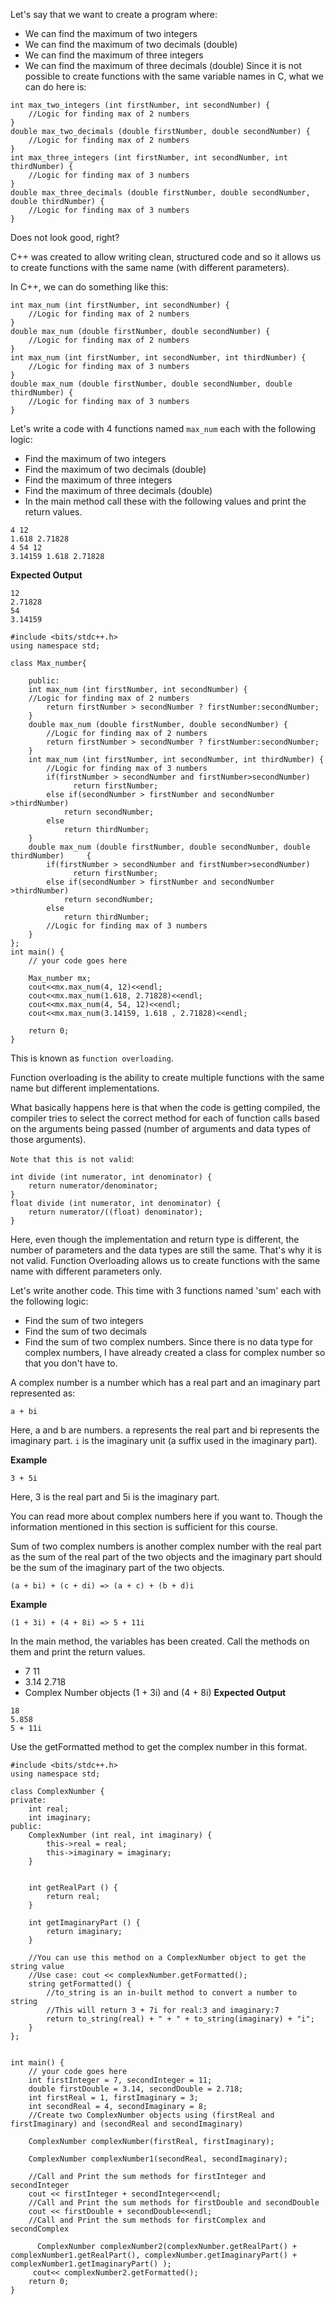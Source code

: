 Let's say that we want to create a program where:

- We can find the maximum of two integers
- We can find the maximum of two decimals (double)
- We can find the maximum of three integers
- We can find the maximum of three decimals (double)
Since it is not possible to create functions with the same variable names in C, what we can do here is:

```
int max_two_integers (int firstNumber, int secondNumber) {
	//Logic for finding max of 2 numbers
}
double max_two_decimals (double firstNumber, double secondNumber) {
	//Logic for finding max of 2 numbers
}
int max_three_integers (int firstNumber, int secondNumber, int thirdNumber) {
	//Logic for finding max of 3 numbers
}
double max_three_decimals (double firstNumber, double secondNumber, double thirdNumber) {
	//Logic for finding max of 3 numbers
}
```

Does not look good, right?

C++ was created to allow writing clean, structured code and so it allows us to create functions with the same name (with different parameters).

In C++, we can do something like this:

```
int max_num (int firstNumber, int secondNumber) {
	//Logic for finding max of 2 numbers
}
double max_num (double firstNumber, double secondNumber) {
	//Logic for finding max of 2 numbers
}
int max_num (int firstNumber, int secondNumber, int thirdNumber) {
	//Logic for finding max of 3 numbers
}
double max_num (double firstNumber, double secondNumber, double thirdNumber) {
	//Logic for finding max of 3 numbers
}
```

Let's write a code with 4 functions named `max_num` each with the following logic:

- Find the maximum of two integers
- Find the maximum of two decimals (double)
- Find the maximum of three integers
- Find the maximum of three decimals (double)
- In the main method call these with the following values and print the return values.

```
4 12
1.618 2.71828
4 54 12
3.14159 1.618 2.71828
```
**Expected Output**
```
12
2.71828
54
3.14159
```

```
#include <bits/stdc++.h>
using namespace std;

class Max_number{
	
	public:
	int max_num (int firstNumber, int secondNumber) {
	//Logic for finding max of 2 numbers
		return firstNumber > secondNumber ? firstNumber:secondNumber;
	}
	double max_num (double firstNumber, double secondNumber) {
		//Logic for finding max of 2 numbers
		return firstNumber > secondNumber ? firstNumber:secondNumber;
	}
	int max_num (int firstNumber, int secondNumber, int thirdNumber) {
		//Logic for finding max of 3 numbers
		if(firstNumber > secondNumber and firstNumber>secondNumber)
			  return firstNumber;
		else if(secondNumber > firstNumber and secondNumber >thirdNumber)
			return secondNumber;
		else 
			return thirdNumber;
	}
	double max_num (double firstNumber, double secondNumber, double thirdNumber)     {
		if(firstNumber > secondNumber and firstNumber>secondNumber)
			  return firstNumber;
		else if(secondNumber > firstNumber and secondNumber >thirdNumber)
			return secondNumber;
		else 
			return thirdNumber;
		//Logic for finding max of 3 numbers
	}
};
int main() {
	// your code goes here
	
	Max_number mx;
	cout<<mx.max_num(4, 12)<<endl;
	cout<<mx.max_num(1.618, 2.71828)<<endl;
	cout<<mx.max_num(4, 54, 12)<<endl;
	cout<<mx.max_num(3.14159, 1.618 , 2.71828)<<endl;
	
	return 0;
}
```

This is known as `function overloading`.

Function overloading is the ability to create multiple functions with the same name but different implementations.

What basically happens here is that when the code is getting compiled, the compiler tries to select the correct method for each of function calls based on the arguments being passed (number of arguments and data types of those arguments).

`Note that this is not valid`:

```
int divide (int numerator, int denominator) {
	return numerator/denominator;
}
float divide (int numerator, int denominator) {
	return numerator/((float) denominator);
}
```

Here, even though the implementation and return type is different, the number of parameters and the data types are still the same. That's why it is not valid. Function Overloading allows us to create functions with the same name with different parameters only.

Let's write another code. This time with 3 functions named 'sum' each with the following logic:

- Find the sum of two integers
- Find the sum of two decimals
- Find the sum of two complex numbers.
Since there is no data type for complex numbers, I have already created a class for complex number so that you don't have to.

A complex number is a number which has a real part and an imaginary part represented as:
```
a + bi
```
Here, a and b are numbers. a represents the real part and bi represents the imaginary part.
`i` is the imaginary unit (a suffix used in the imaginary part).

**Example**
```
3 + 5i
```

Here, 3 is the real part and 5i is the imaginary part.

You can read more about complex numbers here if you want to. Though the information mentioned in this section is sufficient for this course.

Sum of two complex numbers is another complex number with the real part as the sum of the real part of the two objects and the imaginary part should be the sum of the imaginary part of the two objects.
```
(a + bi) + (c + di) => (a + c) + (b + d)i
```
**Example**
```
(1 + 3i) + (4 + 8i) => 5 + 11i
```
In the main method, the variables has been created. Call the methods on them and print the return values.

- 7 11
- 3.14 2.718
- Complex Number objects (1 + 3i) and (4 + 8i)
**Expected Output**
```
18
5.858
5 + 11i
```
Use the getFormatted method to get the complex number in this format.

```
#include <bits/stdc++.h>
using namespace std;

class ComplexNumber {
private:
	int real;
	int imaginary;
public:
	ComplexNumber (int real, int imaginary) {
		this->real = real;
		this->imaginary = imaginary;
	}
	
	
	int getRealPart () {
		return real;
	}
	
	int getImaginaryPart () {
		return imaginary;
	}
	
	//You can use this method on a ComplexNumber object to get the string value
	//Use case: cout << complexNumber.getFormatted();
	string getFormatted() {
		//to_string is an in-built method to convert a number to string
		//This will return 3 + 7i for real:3 and imaginary:7
		return to_string(real) + " + " + to_string(imaginary) + "i";
	}
};


int main() {
	// your code goes here
	int firstInteger = 7, secondInteger = 11;
	double firstDouble = 3.14, secondDouble = 2.718;
	int firstReal = 1, firstImaginary = 3;
	int secondReal = 4, secondImaginary = 8;
	//Create two ComplexNumber objects using (firstReal and firstImaginary) and (secondReal and secondImaginary)
	
	ComplexNumber complexNumber(firstReal, firstImaginary); 
	
	ComplexNumber complexNumber1(secondReal, secondImaginary); 
	
	//Call and Print the sum methods for firstInteger and secondInteger
	cout << firstInteger + secondInteger<<endl;
	//Call and Print the sum methods for firstDouble and secondDouble
	cout << firstDouble + secondDouble<<endl;
	//Call and Print the sum methods for firstComplex and secondComplex
	 
	  ComplexNumber complexNumber2(complexNumber.getRealPart() +       complexNumber1.getRealPart(), complexNumber.getImaginaryPart() + complexNumber1.getImaginaryPart() );
	 cout<< complexNumber2.getFormatted();
	return 0;
}
```
